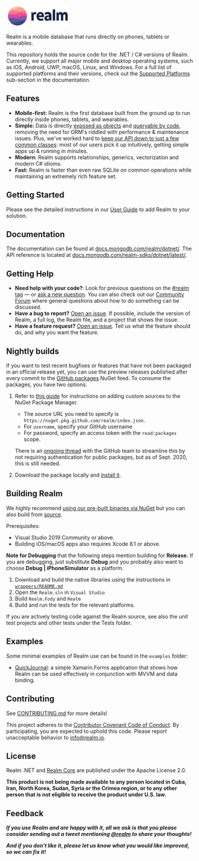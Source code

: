 ![Realm](https://github.com/realm/realm-dotnet/raw/master/logo.png)

Realm is a mobile database that runs directly on phones, tablets or wearables.

This repository holds the source code for the .NET / C# versions of Realm. Currently, we support all major mobile and desktop operating systems, such as iOS, Android, UWP, macOS, Linux, and Windows. For a full list of supported platforms and their versions, check out the [Supported Platforms](https://docs.mongodb.com/realm/dotnet/#supported-platforms) sub-section in the documentation.

## Features

* **Mobile-first:** Realm is the first database built from the ground up to run directly inside phones, tablets, and wearables.
* **Simple:** Data is directly [exposed as objects](https://docs.mongodb.com/realm/dotnet/objects/) and [queryable by code](https://docs.mongodb.com/realm/dotnet/query-engine/), removing the need for ORM's riddled with performance & maintenance issues. Plus, we've worked hard to [keep our API down to just a few common classes](https://docs.mongodb.com/realm-sdks/dotnet/latest/): most of our users pick it up intuitively, getting simple apps up & running in minutes.
* **Modern:** Realm supports relationships, generics, vectorization and modern C# idioms.
* **Fast:** Realm is faster than even raw SQLite on common operations while maintaining an extremely rich feature set.

## Getting Started

Please see the detailed instructions in our [User Guide](https://docs.mongodb.com/realm/dotnet/install/) to add Realm to your solution.

## Documentation

The documentation can be found at [docs.mongodb.com/realm/dotnet/](https://docs.mongodb.com/realm/dotnet/).
The API reference is located at [docs.mongodb.com/realm-sdks/dotnet/latest/](https://docs.mongodb.com/realm-sdks/dotnet/latest/).

## Getting Help

- **Need help with your code?**: Look for previous questions on the  [#realm tag](https://stackoverflow.com/questions/tagged/realm?sort=newest) — or [ask a new question](https://stackoverflow.com/questions/ask?tags=realm). You can also check out our [Community Forum](https://developer.mongodb.com/community/forums/tags/c/realm/9/realm-sdk) where general questions about how to do something can be discussed.
- **Have a bug to report?** [Open an issue](https://github.com/realm/realm-dotnet/issues/new). If possible, include the version of Realm, a full log, the Realm file, and a project that shows the issue.
- **Have a feature request?** [Open an issue](https://github.com/realm/realm-dotnet/issues/new). Tell us what the feature should do, and why you want the feature.

## Nightly builds

If you want to test recent bugfixes or features that have not been packaged in an official release yet, you can use the preview releases published after every
commit to the [GitHub packages](https://github.com/realm/realm-dotnet/packages) NuGet feed. To consume the packages, you have two options:
1. Refer to [this guide](https://www.visualstudio.com/en-us/docs/package/nuget/consume) for instructions on adding custom sources to the NuGet Package Manager.
    - The source URL you need to specify is `https://nuget.pkg.github.com/realm/index.json`. 
    - For `username`, specify your GitHub username
    - For password, specify an access token with the `read:packages` scope.
  
    There is an [ongoing thread](https://github.community/t/download-from-github-package-registry-without-authentication/) with the GitHub team to 
    streamline this by not requiring authentication for public packages, but as of Sept. 2020, this is still needed.
1. Download the package locally and [install it](https://stackoverflow.com/questions/10240029/how-do-i-install-a-nuget-package-nupkg-file-locally).

## Building Realm

We highly recommend [using our pre-built binaries via NuGet](https://docs.mongodb.com/realm/dotnet/install/#open-the-nuget-package-manager) but you can also build from [source](https://github.com/realm/realm-dotnet).

Prerequisites:

* Visual Studio 2019 Community or above.
* Building iOS/macOS apps also requires Xcode 8.1 or above.

**Note for Debugging** that the following steps mention building for **Release.** If you are debugging, just substitute **Debug** and you probably also want to choose **Debug | iPhoneSimulator** as a platform.

1. Download and build the native libraries using the instructions in [`wrappers/README.md`](wrappers/README.md)
1. Open the `Realm.sln` in `Visual Studio`
1. Build `Realm.Fody` and `Realm`
1. Build and run the tests for the relevant platforms.

If you are actively testing code against the Realm source, see also the unit test projects and other tests under the Tests folder.

## Examples

Some minimal examples of Realm use can be found in the `examples` folder:

* [QuickJournal](examples/QuickJournal): a simple Xamarin.Forms application that shows how Realm can be used effectively in conjunction with MVVM and data binding.

## Contributing 

See [CONTRIBUTING.md](CONTRIBUTING.md) for more details!

This project adheres to the [Contributor Covenant Code of Conduct](https://www.mongodb.com/community-code-of-conduct).
By participating, you are expected to uphold this code. Please report
unacceptable behavior to [info@realm.io](mailto:info@realm.io).

## License

Realm .NET and [Realm Core](https://github.com/realm/realm-core) are published under the Apache License 2.0.

**This product is not being made available to any person located in Cuba, Iran,
North Korea, Sudan, Syria or the Crimea region, or to any other person that is
not eligible to receive the product under U.S. law.**

## Feedback

**_If you use Realm and are happy with it, all we ask is that you please consider sending out a tweet mentioning [@realm](https://twitter.com/realm) to share your thoughts!_**

**_And if you don't like it, please let us know what you would like improved, so we can fix it!_**
